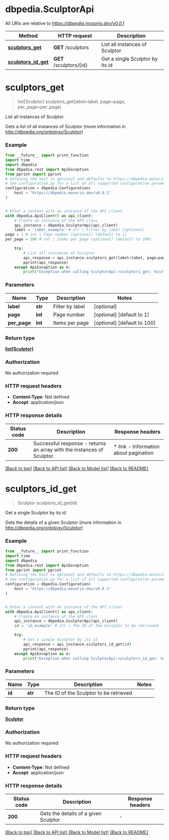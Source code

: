 # dbpedia.SculptorApi

All URIs are relative to *https://dbpedia.mosorio.dev/v0.0.1*

Method | HTTP request | Description
------------- | ------------- | -------------
[**sculptors_get**](SculptorApi.md#sculptors_get) | **GET** /sculptors | List all instances of Sculptor
[**sculptors_id_get**](SculptorApi.md#sculptors_id_get) | **GET** /sculptors/{id} | Get a single Sculptor by its id


# **sculptors_get**
> list[Sculptor] sculptors_get(label=label, page=page, per_page=per_page)

List all instances of Sculptor

Gets a list of all instances of Sculptor (more information in http://dbpedia.org/ontology/Sculptor)

### Example

```python
from __future__ import print_function
import time
import dbpedia
from dbpedia.rest import ApiException
from pprint import pprint
# Defining the host is optional and defaults to https://dbpedia.mosorio.dev/v0.0.1
# See configuration.py for a list of all supported configuration parameters.
configuration = dbpedia.Configuration(
    host = "https://dbpedia.mosorio.dev/v0.0.1"
)


# Enter a context with an instance of the API client
with dbpedia.ApiClient() as api_client:
    # Create an instance of the API class
    api_instance = dbpedia.SculptorApi(api_client)
    label = 'label_example' # str | Filter by label (optional)
page = 1 # int | Page number (optional) (default to 1)
per_page = 100 # int | Items per page (optional) (default to 100)

    try:
        # List all instances of Sculptor
        api_response = api_instance.sculptors_get(label=label, page=page, per_page=per_page)
        pprint(api_response)
    except ApiException as e:
        print("Exception when calling SculptorApi->sculptors_get: %s\n" % e)
```

### Parameters

Name | Type | Description  | Notes
------------- | ------------- | ------------- | -------------
 **label** | **str**| Filter by label | [optional] 
 **page** | **int**| Page number | [optional] [default to 1]
 **per_page** | **int**| Items per page | [optional] [default to 100]

### Return type

[**list[Sculptor]**](Sculptor.md)

### Authorization

No authorization required

### HTTP request headers

 - **Content-Type**: Not defined
 - **Accept**: application/json

### HTTP response details
| Status code | Description | Response headers |
|-------------|-------------|------------------|
**200** | Successful response - returns an array with the instances of Sculptor. |  * link - Information about pagination <br>  |

[[Back to top]](#) [[Back to API list]](../README.md#documentation-for-api-endpoints) [[Back to Model list]](../README.md#documentation-for-models) [[Back to README]](../README.md)

# **sculptors_id_get**
> Sculptor sculptors_id_get(id)

Get a single Sculptor by its id

Gets the details of a given Sculptor (more information in http://dbpedia.org/ontology/Sculptor)

### Example

```python
from __future__ import print_function
import time
import dbpedia
from dbpedia.rest import ApiException
from pprint import pprint
# Defining the host is optional and defaults to https://dbpedia.mosorio.dev/v0.0.1
# See configuration.py for a list of all supported configuration parameters.
configuration = dbpedia.Configuration(
    host = "https://dbpedia.mosorio.dev/v0.0.1"
)


# Enter a context with an instance of the API client
with dbpedia.ApiClient() as api_client:
    # Create an instance of the API class
    api_instance = dbpedia.SculptorApi(api_client)
    id = 'id_example' # str | The ID of the Sculptor to be retrieved

    try:
        # Get a single Sculptor by its id
        api_response = api_instance.sculptors_id_get(id)
        pprint(api_response)
    except ApiException as e:
        print("Exception when calling SculptorApi->sculptors_id_get: %s\n" % e)
```

### Parameters

Name | Type | Description  | Notes
------------- | ------------- | ------------- | -------------
 **id** | **str**| The ID of the Sculptor to be retrieved | 

### Return type

[**Sculptor**](Sculptor.md)

### Authorization

No authorization required

### HTTP request headers

 - **Content-Type**: Not defined
 - **Accept**: application/json

### HTTP response details
| Status code | Description | Response headers |
|-------------|-------------|------------------|
**200** | Gets the details of a given Sculptor |  -  |

[[Back to top]](#) [[Back to API list]](../README.md#documentation-for-api-endpoints) [[Back to Model list]](../README.md#documentation-for-models) [[Back to README]](../README.md)

